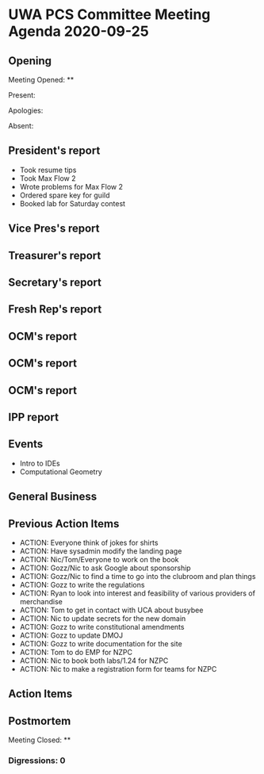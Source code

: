 # UWA PCS Committee Meeting Agenda 2020-09-25

## Opening

Meeting Opened: **

Present:

Apologies:

Absent:

## President's report
- Took resume tips
- Took Max Flow 2
- Wrote problems for Max Flow 2
- Ordered spare key for guild
- Booked lab for Saturday contest

## Vice Pres's report

## Treasurer's report

## Secretary's report

## Fresh Rep's report

## OCM's report

## OCM's report

## OCM's report

## IPP report

## Events
- Intro to IDEs
- Computational Geometry

## General Business

## Previous Action Items

- ACTION: Everyone think of jokes for shirts
- ACTION: Have sysadmin modify the landing page
- ACTION: Nic/Tom/Everyone to work on the book
- ACTION: Gozz/Nic to ask Google about sponsorship
- ACTION: Gozz/Nic to find a time to go into the clubroom and plan things
- ACTION: Gozz to write the regulations
- ACTION: Ryan to look into interest and feasibility of various providers of merchandise
- ACTION: Tom to get in contact with UCA about busybee
- ACTION: Nic to update secrets for the new domain
- ACTION: Gozz to write constitutional amendments
- ACTION: Gozz to update DMOJ
- ACTION: Gozz to write documentation for the site
- ACTION: Tom to do EMP for NZPC
- ACTION: Nic to book both labs/1.24 for NZPC
- ACTION: Nic to make a registration form for teams for NZPC

## Action Items

## Postmortem

Meeting Closed: **

### Digressions: 0
